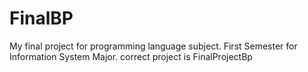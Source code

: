 # FinalBP
My final project for programming language subject. First Semester for Information System Major.
correct project is FinalProjectBp
